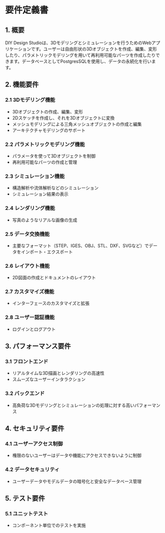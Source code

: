# 要件定義書

## 1. 概要

DIY Design Studioは、3Dモデリングとシミュレーションを行うためのWebアプリケーションです。ユーザーは自由形状の3Dオブジェクトを作成、編集、変形したり、パラメトリックモデリングを用いて再利用可能なパーツを作成したりできます。データベースとしてPostgresSQLを使用し、データの永続化を行います。

## 2. 機能要件

### 2.1 3Dモデリング機能
- 3Dオブジェクトの作成、編集、変形
- 2Dスケッチを作成し、それを3Dオブジェクトに変換
- メッシュモデリングによる三角メッシュオブジェクトの作成と編集
- アーキテクチャモデリングのサポート

### 2.2 パラメトリックモデリング機能
- パラメータを使って3Dオブジェクトを制御
- 再利用可能なパーツの作成と管理

### 2.3 シミュレーション機能
- 構造解析や流体解析などのシミュレーション
- シミュレーション結果の表示

### 2.4 レンダリング機能
- 写真のようなリアルな画像の生成

### 2.5 データ交換機能
- 主要なフォーマット（STEP、IGES、OBJ、STL、DXF、SVGなど）でデータをインポート・エクスポート

### 2.6 レイアウト機能
- 2D図面の作成とドキュメントのレイアウト

### 2.7 カスタマイズ機能
- インターフェースのカスタマイズと拡張

### 2.8 ユーザー認証機能
- ログインとログアウト

## 3. パフォーマンス要件

### 3.1 フロントエンド
- リアルタイムな3D描画とレンダリングの高速性
- スムーズなユーザーインタラクション

### 3.2 バックエンド
- 高負荷な3Dモデリングとシミュレーションの処理に対する高いパフォーマンス

## 4. セキュリティ要件

### 4.1 ユーザーアクセス制御
- 権限のないユーザーはデータや機能にアクセスできないように制御

### 4.2 データセキュリティ
- ユーザーデータやモデルデータの暗号化と安全なデータベース管理

## 5. テスト要件

### 5.1 ユニットテスト
- コンポーネント単位でのテストを実施

### 
